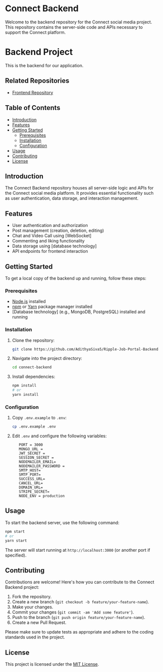 # Connect Backend

Welcome to the backend repository for the Connect social media project. This repository contains the server-side code and APIs necessary to support the Connect platform.

# Backend Project

This is the backend for our application.

## Related Repositories
- [Frontend Repository](https://github.com/AdithyaSiva5/Ripple-Job-Portal-Frontend)

## Table of Contents

- [Introduction](#introduction)
- [Features](#features)
- [Getting Started](#getting-started)
  - [Prerequisites](#prerequisites)
  - [Installation](#installation)
  - [Configuration](#configuration)
- [Usage](#usage)
- [Contributing](#contributing)
- [License](#license)

## Introduction

The Connect Backend repository houses all server-side logic and APIs for the Connect social media platform. It provides essential functionality such as user authentication, data storage, and interaction management.

## Features

- User authentication and authorization
- Post management (creation, deletion, editing)
- Chat and Video Call using [WebSocket]
- Commenting and liking functionality
- Data storage using [database technology]
- API endpoints for frontend interaction

## Getting Started

To get a local copy of the backend up and running, follow these steps:

### Prerequisites

- [Node.js](https://nodejs.org/) installed
- [npm](https://www.npmjs.com/) or [Yarn](https://yarnpkg.com/) package manager installed
- [Database technology] (e.g., MongoDB, PostgreSQL) installed and running

### Installation

1. Clone the repository:

   ```bash
   git clone https://github.com/AdithyaSiva5/Ripple-Job-Portal-Backend.git
   ```

2. Navigate into the project directory:

   ```bash
   cd connect-backend
   ```

3. Install dependencies:

   ```bash
   npm install
   # or
   yarn install
   ```

### Configuration

1. Copy `.env.example` to `.env`:

   ```bash
   cp .env.example .env
   ```

2. Edit `.env` and configure the following variables:

   ```dotenv
      PORT = 3000
      MONGO_URL = 
      JWT_SECRET = 
      SESSION_SECRET = 
      NODEMAILER_EMAIL=
      NODEMAILER_PASSWORD =
      SMTP_HOST=
      SMTP_PORT=
      SUCCESS_URL=
      CANCEL_URL=
      DOMAIN_URL=
      STRIPE_SECRET=
      NODE_ENV = production 
   ```

## Usage

To start the backend server, use the following command:

```bash
npm start
# or
yarn start
```

The server will start running at `http://localhost:3000` (or another port if specified).

## Contributing

Contributions are welcome! Here's how you can contribute to the Connect Backend project:

1. Fork the repository.
2. Create a new branch (`git checkout -b feature/your-feature-name`).
3. Make your changes.
4. Commit your changes (`git commit -am 'Add some feature'`).
5. Push to the branch (`git push origin feature/your-feature-name`).
6. Create a new Pull Request.

Please make sure to update tests as appropriate and adhere to the coding standards used in the project.

## License

This project is licensed under the [MIT License](LICENSE).
